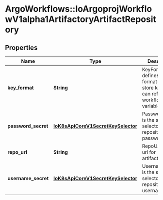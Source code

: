 # ArgoWorkflows::IoArgoprojWorkflowV1alpha1ArtifactoryArtifactRepository

## Properties
Name | Type | Description | Notes
------------ | ------------- | ------------- | -------------
**key_format** | **String** | KeyFormat defines the format of how to store keys and can reference workflow variables. | [optional] 
**password_secret** | [**IoK8sApiCoreV1SecretKeySelector**](IoK8sApiCoreV1SecretKeySelector.md) | PasswordSecret is the secret selector to the repository password | [optional] 
**repo_url** | **String** | RepoURL is the url for artifactory repo. | [optional] 
**username_secret** | [**IoK8sApiCoreV1SecretKeySelector**](IoK8sApiCoreV1SecretKeySelector.md) | UsernameSecret is the secret selector to the repository username | [optional] 


